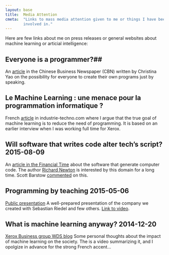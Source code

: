 ```yaml
---
layout: base
title:  Media Attention
cmeta:  "Links to mass media attention given to me or things I have been
        involved in."
---
```


Here are few links about me on press releases or general websites about machine learning or articial intelligence:

## Everyone is a programmer?##
An [article][cbn_article] in the Chinese Business Newspaper (CBN) written by Christina Yao on the 
possibility for everyone to create their own programs just by speaking.

[cbn_article]: http://www.cbnweek.com/v/article?id=20879

## Le Machine Learning : une menace pour la programmation informatique ? ##
French [article][IT_article] in industrie-techno.com where I argue that the true goal of machine learning is to reduce the need of programming. It is based on an earlier interview when I was working full time for Xerox.

[IT_article]: http://www.industrie-techno.com/le-machine-learning-une-menace-pour-la-programmation-informatique.39768

## Will software that writes code alter tech’s script? 2015-08-09 ##

An [article in the Financial Time][FT_article] about the software that generate computer code. The author [Richard Newton][Richard_Newton] is interested by this domain for a long time. Scott Barstow [commented][Scott_Barstow_post] on this.

[FT_article]: http://www.ft.com/intl/cms/s/0/6c6ccace-521d-11e5-b029-b9d50a74fd14.html#axzz3l3EALLay
[Richard_Newton]: http://www.richard-newton.com/
[Scott_Barstow_post]: http://scottbarstow.com/programming-by-teaching-dr-guillaume-bouchard/


## Programming by teaching 2015-05-06 ##

[Public presentation][playfair_ai_event]
A well-prepared presentation of the company we created with Sebastian Riedel and few others. 
[Link to video][playfair_event_gb_video].

[playfair_ai_event]: http://playfaircapital.com/events/artificial-intelligence-showcase/
[playfair_event_gb_video]: https://www.youtube.com/watch?v=sKZD8huxjZ0


## What is machine learning anyway? 2014-12-20 ##

[Xerox Business group WDS blog][wds_blog]
Some personal thoughts about the impact of machine learning on the society. The is a video summarizing it, and I opolgize in advance for the strong French accent...

[wds_blog]: http://www.wds.co/machine-learning-anyway/ 
[gb_video]: https://www.youtube.com/watch?list=PLyAVNkfBMWVUCz4ySPzgc9YWw7he_7JhM&v=AkUTPBUqYKg

